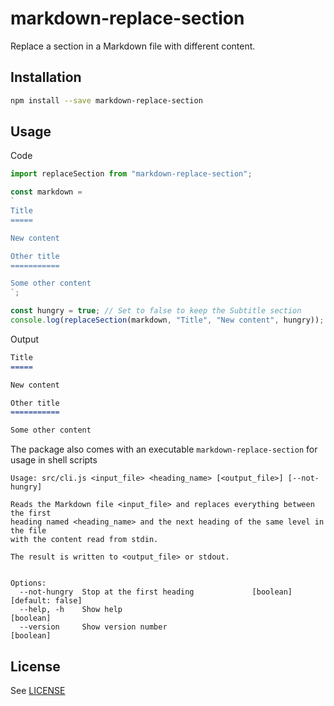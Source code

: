 # markdown-replace-section

Replace a section in a Markdown file with different content.

## Installation

```sh
npm install --save markdown-replace-section
```

## Usage

Code
```javascript
import replaceSection from "markdown-replace-section";

const markdown =
`
Title
=====

New content

Other title
===========

Some other content
`;

const hungry = true; // Set to false to keep the Subtitle section
console.log(replaceSection(markdown, "Title", "New content", hungry));
```

Output

```markdown
Title
=====

New content

Other title
===========

Some other content
```

The package also comes with an executable `markdown-replace-section` for usage in shell scripts

```
Usage: src/cli.js <input_file> <heading_name> [<output_file>] [--not-hungry]

Reads the Markdown file <input_file> and replaces everything between the first
heading named <heading_name> and the next heading of the same level in the file
with the content read from stdin.

The result is written to <output_file> or stdout.


Options:
  --not-hungry  Stop at the first heading             [boolean] [default: false]
  --help, -h    Show help                                              [boolean]
  --version     Show version number                                    [boolean]

```

## License

See [LICENSE](LICENSE)

